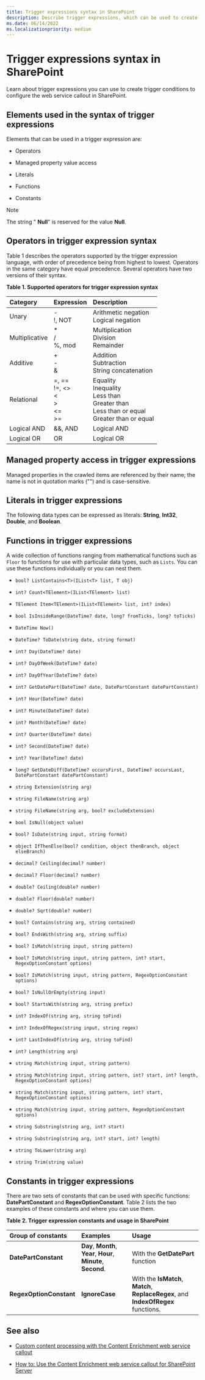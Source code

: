 ```yaml
---
title: Trigger expressions syntax in SharePoint
description: Describe trigger expressions, which can be used to create trigger conditions that configure the web service callout in SharePoint.
ms.date: 06/14/2022
ms.localizationpriority: medium
---
```




# Trigger expressions syntax in SharePoint
Learn about trigger expressions you can use to create trigger conditions to configure the web service callout in SharePoint. 
## Elements used in the syntax of trigger expressions
<a name="SP15triggerex_elements"> </a>

Elements that can be used in a trigger expression are:
  
    
    

- Operators
    
  
- Managed property value access
    
  
- Literals
    
  
- Functions
    
  
- Constants
    
> [!NOTE] 
> The string " **Null**" is reserved for the value **Null**. 
  
    
    


## Operators in trigger expression syntax
<a name="SP15triggerex_operators"> </a>

Table 1 describes the operators supported by the trigger expression language, with order of precedence being from highest to lowest. Operators in the same category have equal precedence. Several operators have two versions of their syntax.
  
    
    

**Table 1. Supported operators for trigger expression syntax**


|**Category**|**Expression**|**Description**|
|:-----|:-----|:-----|
|Unary  <br/> |-  <br/> !, NOT  <br/> |Arithmetic negation  <br/> Logical negation  <br/> |
|Multiplicative  <br/> |*  <br/> /  <br/> %, mod  <br/> |Multiplication  <br/> Division  <br/> Remainder  <br/> |
|Additive  <br/> |+  <br/> -  <br/> &amp;  <br/> |Addition  <br/> Subtraction  <br/> String concatenation  <br/> |
|Relational  <br/> |=, ==  <br/> !=, <>  <br/> <  <br/> >  <br/> <=  <br/> >=  <br/> |Equality  <br/> Inequality  <br/> Less than  <br/> Greater than  <br/> Less than or equal  <br/> Greater than or equal  <br/> |
|Logical AND  <br/> |&amp;&amp;, AND  <br/> |Logical AND  <br/> |
|Logical OR  <br/> | OR  <br/> |Logical OR  <br/> |
   

## Managed property access in trigger expressions
<a name="SP15triggerex_managed"> </a>

Managed properties in the crawled items are referenced by their name; the name is not in quotation marks ("") and is case-sensitive.
  
    
    

## Literals in trigger expressions
<a name="SP15triggerex_literals"> </a>

The following data types can be expressed as literals: **String**, **Int32**, **Double**, and **Boolean**.
  
    
    

## Functions in trigger expressions
<a name="SP15triggerex_functions"> </a>

A wide collection of functions ranging from mathematical functions such as  `Floor` to functions for use with particular data types, such as `Lists`. You can use these functions individually or you can nest them.
  
    
    

-  `bool? ListContains<T>(IList<T> list, T obj)`
    
  
-  `int? Count<TElement>(IList<TElement> list)`
    
  
-  `TElement Item<TElement>(IList<TElement> list, int? index)`
    
  
-  `bool IsInsideRange(DateTime? date, long? fromTicks, long? toTicks)`
    
  
-  `DateTime Now()`
    
  
-  `DateTime? ToDate(string date, string format)`
    
  
-  `int? Day(DateTime? date)`
    
  
-  `int? DayOfWeek(DateTime? date)`
    
  
-  `int? DayOfYear(DateTime? date)`
    
  
-  `int? GetDatePart(DateTime? date, DatePartConstant datePartConstant)`
    
  
-  `int? Hour(DateTime? date)`
    
  
-  `int? Minute(DateTime? date)`
    
  
-  `int? Month(DateTime? date)`
    
  
-  `int? Quarter(DateTime? date)`
    
  
-  `int? Second(DateTime? date)`
    
  
-  `int? Year(DateTime? date)`
    
  
-  `long? GetDateDiff(DateTime? occursFirst, DateTime? occursLast, DatePartConstant datePartConstant)`
    
  
-  `string Extension(string arg)`
    
  
-  `string FileName(string arg)`
    
  
-  `string FileName(string arg, bool? excludeExtension)`
    
  
-  `bool IsNull(object value)`
    
  
-  `bool? IsDate(string input, string format)`
    
  
-  `object IfThenElse(bool? condition, object thenBranch, object elseBranch)`
    
  
-  `decimal? Ceiling(decimal? number)`
    
  
-  `decimal? Floor(decimal? number)`
    
  
-  `double? Ceiling(double? number)`
    
  
-  `double? Floor(double? number)`
    
  
-  `double? Sqrt(double? number)`
    
  
-  `bool? Contains(string arg, string contained)`
    
  
-  `bool? EndsWith(string arg, string suffix)`
    
  
-  `bool? IsMatch(string input, string pattern)`
    
  
-  `bool? IsMatch(string input, string pattern, int? start, RegexOptionConstant options)`
    
  
-  `bool? IsMatch(string input, string pattern, RegexOptionConstant options)`
    
  
-  `bool? IsNullOrEmpty(string input)`
    
  
-  `bool? StartsWith(string arg, string prefix)`
    
  
-  `int? IndexOf(string arg, string toFind)`
    
  
-  `int? IndexOfRegex(string input, string regex)`
    
  
-  `int? LastIndexOf(string arg, string toFind)`
    
  
-  `int? Length(string arg)`
    
  
-  `string Match(string input, string pattern)`
    
  
-  `string Match(string input, string pattern, int? start, int? length, RegexOptionConstant options)`
    
  
-  `string Match(string input, string pattern, int? start, RegexOptionConstant options)`
    
  
-  `string Match(string input, string pattern, RegexOptionConstant options)`
    
  
-  `string Substring(string arg, int? start)`
    
  
-  `string Substring(string arg, int? start, int? length)`
    
  
-  `string ToLower(string arg)`
    
  
-  `string Trim(string value)`
    
  

## Constants in trigger expressions
<a name="SP15triggerex_constants"> </a>

There are two sets of constants that can be used with specific functions: **DatePartConstant** and **RegexOptionConstant**. Table 2 lists the two examples of these constants and where you can use them.
  
    
    

**Table 2. Trigger expression constants and usage in SharePoint**


|**Group of constants**|**Examples**|**Usage**|
|:-----|:-----|:-----|
|**DatePartConstant** <br/> |**Day**, **Month**, **Year**, **Hour**, **Minute**, **Second**.  <br/> |With the **GetDatePart** function <br/> |
|**RegexOptionConstant** <br/> |**IgnoreCase** <br/> |With the **IsMatch**, **Match**, **ReplaceRegex**, and **IndexOfRegex** functions. <br/> |
   

## See also
<a name="SP15triggerex_addresources"> </a>


-  [Custom content processing with the Content Enrichment web service callout](custom-content-processing-with-the-content-enrichment-web-service-callout.md)
    
  
-  [How to: Use the Content Enrichment web service callout for SharePoint Server](how-to-use-the-content-enrichment-web-service-callout-for-sharepoint-server.md)
    
  

  
    
    

